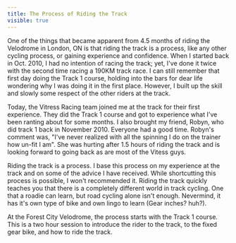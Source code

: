---title: The Process of Riding the Trackvisible: true---One of the things that became apparent from 4.5 months of riding the Velodrome in London, ON is that riding the track is a process, like any other cycling process, or gaining experience and confidence. When I started back in Oct. 2010, I had no intention of racing the track; yet, I've done it twice with the second time racing a 190KM track race. I can still remember that first day doing the Track 1 course, holding into the bars for dear life wondering why I was doing it in the first place. However, I built up the skill and slowly some respect of the other riders at the track.

Today, the Vitress Racing team joined me at the track for their first experience. They did the Track 1 course and got to experience what I've been ranting about for some months. I also brought my friend, Robyn, who did track 1 back in November 2010. Everyone had a good time. Robyn's comment was, "I've never realized with all the spinning I do on the trainer how un-fit I am". She was hurting after 1.5 hours of riding the track and is looking forward to going back as are most of the Vitess guys.

Riding the track is a process. I base this process on my experience at the track and on some of the advice I have received. While shortcutting this process is possible, I won't recommended it. Riding the track quickly teaches you that there is a completely different world in track cycling. One that a roadie can learn, but road cycling alone isn't enough. Nevermind, it has it's own type of bike and own lingo to learn (Gear inches? huh?).

At the Forest City Velodrome, the process starts with the Track 1 course. This is a two hour session to introduce the rider to the track, to the fixed gear bike, and how to ride the track.